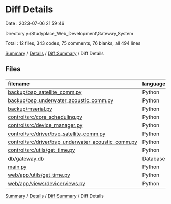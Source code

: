 # Diff Details

Date : 2023-07-06 21:59:46

Directory y:\\Studyplace_Web_Development\\Gateway_System

Total : 12 files,  343 codes, 75 comments, 76 blanks, all 494 lines

[Summary](results.md) / [Details](details.md) / [Diff Summary](diff.md) / Diff Details

## Files
| filename | language | code | comment | blank | total |
| :--- | :--- | ---: | ---: | ---: | ---: |
| [backup/bsp_satellite_comm.py](/backup/bsp_satellite_comm.py) | Python | 92 | 18 | 16 | 126 |
| [backup/bsp_underwater_acoustic_comm.py](/backup/bsp_underwater_acoustic_comm.py) | Python | 153 | 33 | 35 | 221 |
| [backup/mserial.py](/backup/mserial.py) | Python | 77 | 20 | 12 | 109 |
| [control/src/core_scheduling.py](/control/src/core_scheduling.py) | Python | 0 | 2 | 0 | 2 |
| [control/src/device_manager.py](/control/src/device_manager.py) | Python | 2 | -1 | 0 | 1 |
| [control/src/driver/bsp_satellite_comm.py](/control/src/driver/bsp_satellite_comm.py) | Python | 16 | 4 | 8 | 28 |
| [control/src/driver/bsp_underwater_acoustic_comm.py](/control/src/driver/bsp_underwater_acoustic_comm.py) | Python | 0 | 1 | 0 | 1 |
| [control/src/utils/get_time.py](/control/src/utils/get_time.py) | Python | 2 | -2 | 2 | 2 |
| [db/gateway.db](/db/gateway.db) | Database | -10 | 0 | 0 | -10 |
| [main.py](/main.py) | Python | 4 | -2 | 0 | 2 |
| [web/app/utils/get_time.py](/web/app/utils/get_time.py) | Python | 6 | 2 | 2 | 10 |
| [web/app/views/device/views.py](/web/app/views/device/views.py) | Python | 1 | 0 | 1 | 2 |

[Summary](results.md) / [Details](details.md) / [Diff Summary](diff.md) / Diff Details